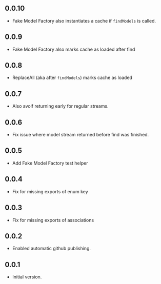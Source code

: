 ## 0.0.10

- Fake Model Factory also instantiates a cache if `findModels` is called.

## 0.0.9

- Fake Model Factory also marks cache as loaded after find

## 0.0.8

- ReplaceAll (aka after `findModels`) marks cache as loaded

## 0.0.7

- Also avoif returning early for regular streams.

## 0.0.6

- Fix issue where model stream returned before find was finished.

## 0.0.5

- Add Fake Model Factory test helper

## 0.0.4

- Fix for missing exports of enum key

## 0.0.3

- Fix for missing exports of associations

## 0.0.2

- Enabled automatic github publishing.

## 0.0.1

- Initial version.

